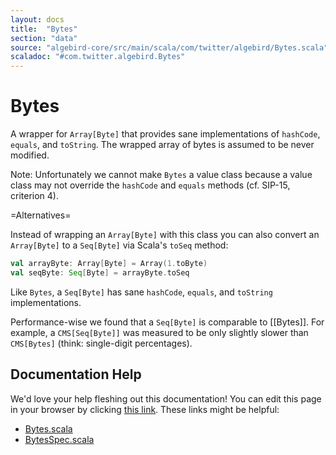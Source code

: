 ```yaml
---
layout: docs
title:  "Bytes"
section: "data"
source: "algebird-core/src/main/scala/com/twitter/algebird/Bytes.scala"
scaladoc: "#com.twitter.algebird.Bytes"
---
```


# Bytes

A wrapper for `Array[Byte]` that provides sane implementations of `hashCode`, `equals`, and `toString`.  The wrapped array of bytes is assumed to be never modified.

Note: Unfortunately we cannot make `Bytes` a value class because a value class may not override the `hashCode` and `equals` methods (cf. SIP-15, criterion 4).

=Alternatives=

Instead of wrapping an `Array[Byte]` with this class you can also convert an `Array[Byte]` to a `Seq[Byte]` via Scala's `toSeq` method:

```scala
val arrayByte: Array[Byte] = Array(1.toByte)
val seqByte: Seq[Byte] = arrayByte.toSeq
```

Like `Bytes`, a `Seq[Byte]` has sane `hashCode`, `equals`, and `toString` implementations.

Performance-wise we found that a `Seq[Byte]` is comparable to [[Bytes]]. For example, a `CMS[Seq[Byte]]` was measured to be only slightly slower than `CMS[Bytes]` (think: single-digit percentages).

## Documentation Help

We'd love your help fleshing out this documentation! You can edit this page in your browser by clicking [this link](https://github.com/twitter/algebird/edit/develop/docs/src/main/tut/datatypes/bytes.md). These links might be helpful:

- [Bytes.scala](https://github.com/twitter/algebird/blob/develop/algebird-core/src/main/scala/com/twitter/algebird/Bytes.scala)
- [BytesSpec.scala](https://github.com/twitter/algebird/blob/develop/algebird-test/src/test/scala/com/twitter/algebird/BytesSpec.scala)
